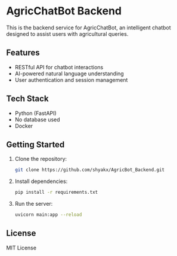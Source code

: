 # AgricChatBot Backend

This is the backend service for AgricChatBot, an intelligent chatbot designed to assist users with agricultural queries.

## Features

- RESTful API for chatbot interactions
- AI-powered natural language understanding
- User authentication and session management

## Tech Stack

- Python (FastAPI)
- No database used
- Docker


## Getting Started

1. Clone the repository:
    ```bash
    git clone https://github.com/shyakx/AgricBot_Backend.git
    ```
2. Install dependencies:
    ```bash
    pip install -r requirements.txt
    ```
3. Run the server:
    ```bash
    uvicorn main:app --reload
    ```

## License

MIT License
